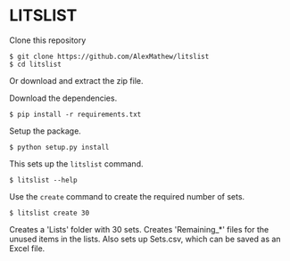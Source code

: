 LITSLIST
========

Clone this repository

```
$ git clone https://github.com/AlexMathew/litslist
$ cd litslist
```

Or download and extract the zip file.

Download the dependencies.

```
$ pip install -r requirements.txt 
```

Setup the package.

```
$ python setup.py install
```

This sets up the `litslist` command. 

```
$ litslist --help
```

Use the `create` command to create the required number of sets.

```
$ litslist create 30
```

Creates a 'Lists' folder with 30 sets. Creates 'Remaining_*' files for the unused items in the lists. Also sets up Sets.csv, which can be saved as an Excel file.
